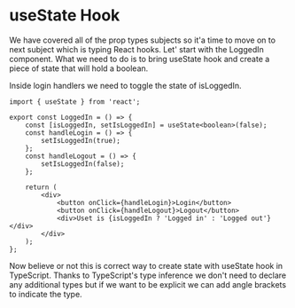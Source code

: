 # **useState Hook**

We have covered all of the prop types subjects so it'a time to move on to next subject which is typing React hooks.
Let' start with the LoggedIn component. What we need to do is to bring useState hook and create a piece of state
that will hold a boolean.

Inside login handlers we need to toggle the state of isLoggedIn.

```tsx
import { useState } from 'react';

export const LoggedIn = () => {
	const [isLoggedIn, setIsLoggedIn] = useState<boolean>(false);
	const handleLogin = () => {
		setIsLoggedIn(true);
	};
	const handleLogout = () => {
		setIsLoggedIn(false);
	};

	return (
		<div>
			<button onClick={handleLogin}>Login</button>
			<button onClick={handleLogout}>Logout</button>
			<div>Uset is {isLoggedIn ? 'Logged in' : 'Logged out'}</div>
		</div>
	);
};
```

Now believe or not this is correct way to create state with useState hook in TypeScript. Thanks to TypeScript's type inference we
don't need to declare any additional types but if we want to be explicit we can add angle brackets to indicate the type.
